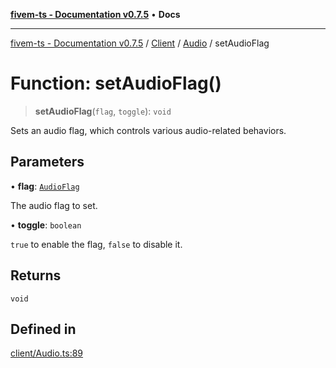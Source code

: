 [**fivem-ts - Documentation v0.7.5**](../../../../../README.md) • **Docs**

***

[fivem-ts - Documentation v0.7.5](../../../../../README.md) / [Client](../../../README.md) / [Audio](../README.md) / setAudioFlag

# Function: setAudioFlag()

> **setAudioFlag**(`flag`, `toggle`): `void`

Sets an audio flag, which controls various audio-related behaviors.

## Parameters

• **flag**: [`AudioFlag`](../../../enumerations/AudioFlag.md)

The audio flag to set.

• **toggle**: `boolean`

`true` to enable the flag, `false` to disable it.

## Returns

`void`

## Defined in

[client/Audio.ts:89](https://github.com/Purpose-Dev/fivem-ts/blob/main/src/client/Audio.ts#L89)
